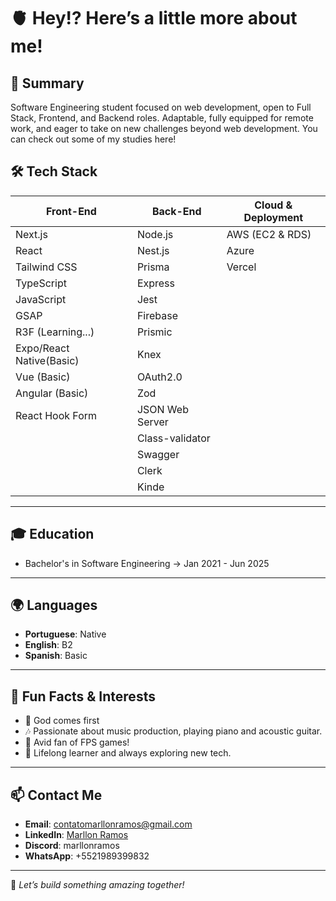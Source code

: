 #  🫀 Hey!? Here’s a little more about me! 

## 📄 Summary
Software Engineering student focused on web development, open to Full Stack, Frontend, and
Backend roles. Adaptable, fully equipped for remote work, and eager to take on new challenges
beyond web development. You can check out some of my studies here!

## 🛠️ Tech Stack

| **Front-End**            | **Back-End**           | **Cloud & Deployment** |
|--------------------------|------------------------|------------------------|
| Next.js                  | Node.js                | AWS (EC2 & RDS)        |
| React                    | Nest.js                | Azure                  |
| Tailwind CSS             | Prisma                 | Vercel                 |
| TypeScript               | Express                |                        |
| JavaScript               | Jest                   |                        |
| GSAP                     | Firebase               |                        |
| R3F (Learning...)        | Prismic                |                        |
| Expo/React Native(Basic) | Knex                   |                        |
| Vue (Basic)              | OAuth2.0               |                        |
| Angular (Basic)          | Zod                    |                        |
| React Hook Form          | JSON Web Server        |                        |
|                          | Class-validator        |                        |
|                          | Swagger                |                        |
|                          | Clerk                  |                        |
|                          | Kinde                  |                        |

---

## 🎓 Education
- Bachelor's in Software Engineering -> Jan 2021 - Jun 2025

---

## 🌍 Languages
- **Portuguese**: Native  
- **English**: B2 
- **Spanish**: Basic 

---

## 🎉 Fun Facts & Interests
- 🙏 God comes first
- 🎶 Passionate about music production, playing piano and acoustic guitar.  
- 🔫 Avid fan of FPS games!  
- 🧠 Lifelong learner and always exploring new tech.

---

## 📫 Contact Me
- **Email**: [contatomarllonramos@gmail.com](mailto:contatomarllonramos@gmail.com)  
- **LinkedIn**: [Marllon Ramos](https://www.linkedin.com/in/marllonramos/)  
- **Discord**: marllonramos
- **WhatsApp**: +5521989399832

---

🚀 *Let’s build something amazing together!*

